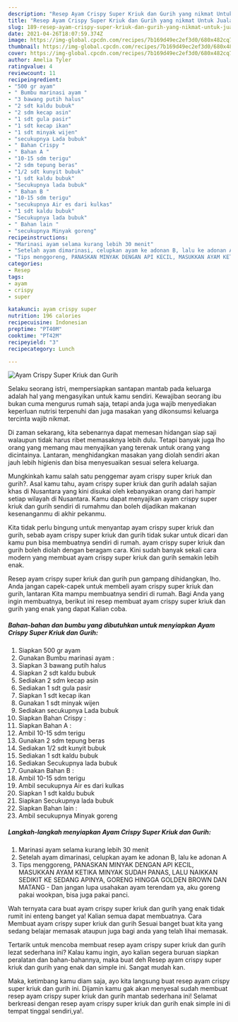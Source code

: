 ```yaml
---
description: "Resep Ayam Crispy Super Kriuk dan Gurih yang nikmat Untuk Jualan"
title: "Resep Ayam Crispy Super Kriuk dan Gurih yang nikmat Untuk Jualan"
slug: 189-resep-ayam-crispy-super-kriuk-dan-gurih-yang-nikmat-untuk-jualan
date: 2021-04-26T18:07:59.374Z
image: https://img-global.cpcdn.com/recipes/7b169d49ec2ef3d0/680x482cq70/ayam-crispy-super-kriuk-dan-gurih-foto-resep-utama.jpg
thumbnail: https://img-global.cpcdn.com/recipes/7b169d49ec2ef3d0/680x482cq70/ayam-crispy-super-kriuk-dan-gurih-foto-resep-utama.jpg
cover: https://img-global.cpcdn.com/recipes/7b169d49ec2ef3d0/680x482cq70/ayam-crispy-super-kriuk-dan-gurih-foto-resep-utama.jpg
author: Amelia Tyler
ratingvalue: 4
reviewcount: 11
recipeingredient:
- "500 gr ayam"
- " Bumbu marinasi ayam "
- "3 bawang putih halus"
- "2 sdt kaldu bubuk"
- "2 sdm kecap asin"
- "1 sdt gula pasir"
- "1 sdt kecap ikan"
- "1 sdt minyak wijen"
- "secukupnya Lada bubuk"
- " Bahan Crispy "
- " Bahan A "
- "10-15 sdm terigu"
- "2 sdm tepung beras"
- "1/2 sdt kunyit bubuk"
- "1 sdt kaldu bubuk"
- "Secukupnya lada bubuk"
- " Bahan B "
- "10-15 sdm terigu"
- "secukupnya Air es dari kulkas"
- "1 sdt kaldu bubuk"
- "Secukupnya lada bubuk"
- " Bahan lain "
- "secukupnya Minyak goreng"
recipeinstructions:
- "Marinasi ayam selama kurang lebih 30 menit"
- "Setelah ayam dimarinasi, celupkan ayam ke adonan B, lalu ke adonan A"
- "Tips menggoreng, PANASKAN MINYAK DENGAN API KECIL, MASUKKAN AYAM KETIKA MINYAK SUDAH PANAS, LALU NAIKKAN SEDIKIT KE SEDANG APINYA, GORENG HINGGA GOLDEN BROWN DAN MATANG  Dan jangan lupa usahakan ayam terendam ya, aku goreng pakai wookpan, bisa juga pakai panci."
categories:
- Resep
tags:
- ayam
- crispy
- super

katakunci: ayam crispy super 
nutrition: 196 calories
recipecuisine: Indonesian
preptime: "PT40M"
cooktime: "PT42M"
recipeyield: "3"
recipecategory: Lunch

---
```



![Ayam Crispy Super Kriuk dan Gurih](https://img-global.cpcdn.com/recipes/7b169d49ec2ef3d0/680x482cq70/ayam-crispy-super-kriuk-dan-gurih-foto-resep-utama.jpg)

Selaku seorang istri, mempersiapkan santapan mantab pada keluarga adalah hal yang mengasyikan untuk kamu sendiri. Kewajiban seorang ibu bukan cuma mengurus rumah saja, tetapi anda juga wajib menyediakan keperluan nutrisi terpenuhi dan juga masakan yang dikonsumsi keluarga tercinta wajib nikmat.

Di zaman  sekarang, kita sebenarnya dapat memesan hidangan siap saji walaupun tidak harus ribet memasaknya lebih dulu. Tetapi banyak juga lho orang yang memang mau menyajikan yang terenak untuk orang yang dicintainya. Lantaran, menghidangkan masakan yang diolah sendiri akan jauh lebih higienis dan bisa menyesuaikan sesuai selera keluarga. 



Mungkinkah kamu salah satu penggemar ayam crispy super kriuk dan gurih?. Asal kamu tahu, ayam crispy super kriuk dan gurih adalah sajian khas di Nusantara yang kini disukai oleh kebanyakan orang dari hampir setiap wilayah di Nusantara. Kamu dapat menyajikan ayam crispy super kriuk dan gurih sendiri di rumahmu dan boleh dijadikan makanan kesenanganmu di akhir pekanmu.

Kita tidak perlu bingung untuk menyantap ayam crispy super kriuk dan gurih, sebab ayam crispy super kriuk dan gurih tidak sukar untuk dicari dan kamu pun bisa membuatnya sendiri di rumah. ayam crispy super kriuk dan gurih boleh diolah dengan beragam cara. Kini sudah banyak sekali cara modern yang membuat ayam crispy super kriuk dan gurih semakin lebih enak.

Resep ayam crispy super kriuk dan gurih pun gampang dihidangkan, lho. Anda jangan capek-capek untuk membeli ayam crispy super kriuk dan gurih, lantaran Kita mampu membuatnya sendiri di rumah. Bagi Anda yang ingin membuatnya, berikut ini resep membuat ayam crispy super kriuk dan gurih yang enak yang dapat Kalian coba.

<!--inarticleads1-->

##### Bahan-bahan dan bumbu yang dibutuhkan untuk menyiapkan Ayam Crispy Super Kriuk dan Gurih:

1. Siapkan 500 gr ayam
1. Gunakan  Bumbu marinasi ayam :
1. Siapkan 3 bawang putih halus
1. Siapkan 2 sdt kaldu bubuk
1. Sediakan 2 sdm kecap asin
1. Sediakan 1 sdt gula pasir
1. Siapkan 1 sdt kecap ikan
1. Gunakan 1 sdt minyak wijen
1. Sediakan secukupnya Lada bubuk
1. Siapkan  Bahan Crispy :
1. Siapkan  Bahan A :
1. Ambil 10-15 sdm terigu
1. Gunakan 2 sdm tepung beras
1. Sediakan 1/2 sdt kunyit bubuk
1. Sediakan 1 sdt kaldu bubuk
1. Sediakan Secukupnya lada bubuk
1. Gunakan  Bahan B :
1. Ambil 10-15 sdm terigu
1. Ambil secukupnya Air es dari kulkas
1. Siapkan 1 sdt kaldu bubuk
1. Siapkan Secukupnya lada bubuk
1. Siapkan  Bahan lain :
1. Ambil secukupnya Minyak goreng




<!--inarticleads2-->

##### Langkah-langkah menyiapkan Ayam Crispy Super Kriuk dan Gurih:

1. Marinasi ayam selama kurang lebih 30 menit
1. Setelah ayam dimarinasi, celupkan ayam ke adonan B, lalu ke adonan A
1. Tips menggoreng, PANASKAN MINYAK DENGAN API KECIL, MASUKKAN AYAM KETIKA MINYAK SUDAH PANAS, LALU NAIKKAN SEDIKIT KE SEDANG APINYA, GORENG HINGGA GOLDEN BROWN DAN MATANG  - Dan jangan lupa usahakan ayam terendam ya, aku goreng pakai wookpan, bisa juga pakai panci.




Wah ternyata cara buat ayam crispy super kriuk dan gurih yang enak tidak rumit ini enteng banget ya! Kalian semua dapat membuatnya. Cara Membuat ayam crispy super kriuk dan gurih Sesuai banget buat kita yang sedang belajar memasak ataupun juga bagi anda yang telah lihai memasak.

Tertarik untuk mencoba membuat resep ayam crispy super kriuk dan gurih lezat sederhana ini? Kalau kamu ingin, ayo kalian segera buruan siapkan peralatan dan bahan-bahannya, maka buat deh Resep ayam crispy super kriuk dan gurih yang enak dan simple ini. Sangat mudah kan. 

Maka, ketimbang kamu diam saja, ayo kita langsung buat resep ayam crispy super kriuk dan gurih ini. Dijamin kamu gak akan menyesal sudah membuat resep ayam crispy super kriuk dan gurih mantab sederhana ini! Selamat berkreasi dengan resep ayam crispy super kriuk dan gurih enak simple ini di tempat tinggal sendiri,ya!.

